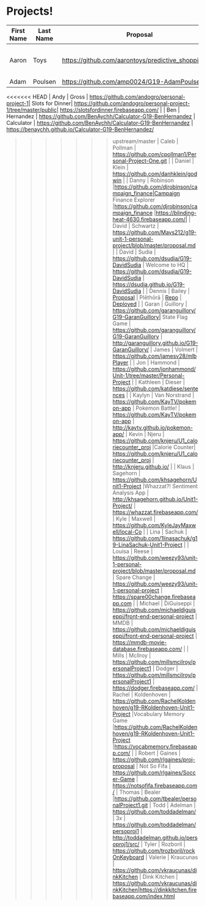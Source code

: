 # Projects!

| First Name |   Last Name   | Proposal                                 | Project Name | Github URL | Live Site URL |
|------------|---------------|------------------------------------------|--------------|------------|---------------|
| Aaron      | Toys          |https://github.com/aarontoys/predictive_shopping_list | Not-So-Predictive Shopping List | https://github.com/aarontoys/predictive_shopping_list | https://aarontoys-psl.firebaseapp.com/ |
| Adam       | Poulsen       |https://github.com/amp0024/G19-AdamPoulsen|
<<<<<<< HEAD
| Andy       | Gross         | https://github.com/andogro/personal-project-1| Slots for Dinner| https://github.com/andogro/personal-project-1/tree/master/public| https://slotsfordinner.firebaseapp.com/ |
| Ben        | Hernandez     | https://github.com/BenAychh/Calculator-G19-BenHernandez | Calculator | https://github.com/BenAychh/Calculator-G19-BenHernandez | https://benaychh.github.io/Calculator-G19-BenHernandez/
>>>>>>> upstream/master
| Caleb      | Pollman       | https://github.com/cpollman1/Personal-Project-One.git                                         |
| Daniel     | Klein         | https://github.com/danhklein/godwin                                         |
| Danny      | Robinson      |https://github.com/djrobinson/campaign_finance|Campaign Finance Explorer |https://github.com/djrobinson/campaign_finance |https://blinding-heat-4630.firebaseapp.com/|
| David      | Schwartz      | https://github.com/Mavs212/g19-unit-1-personal-project/blob/master/proposal.md                                         |
| David      | Sudia         | https://github.com/dsudia/G19-DavidSudia | Welcome to HQ | https://github.com/dsudia/G19-DavidSudia | https://dsudia.github.io/G19-DavidSudia |
| Dennis     | Bailey        | [Proposal](https://github.com/dennisbailey/unit-1-personal-project/blob/master/proposal.md) | Plēthōrā | [Repo](https://github.com/dennisbailey/unit-1-personal-project/) | [Deployed](https://plethora.firebaseapp.com/) |
| Garan      | Guillory      | https://github.com/garanguillory/G19-GaranGuillory| State Flag Game | https://github.com/garanguillory/G19-GaranGuillory  | http://garanguillory.github.io/G19-GaranGuillory/
| James      | Volmert       | https://github.com/jamesv28/mlbPlayer                                        |
| Jon        | Hammond       | https://github.com/jonhammond/Unit-1/tree/master/Personal-Project                                         |
| Kathleen   | Dieser        | https://github.com/katdiese/sentences                                         |
| Kaylyn     | Van Norstrand | https://github.com/KayTV/pokemon-app                      | Pokemon Battle! | https://github.com/KayTV/pokemon-app | http://kaytv.github.io/pokemon-app/
| Kevin      | Njeru         | https://github.com/knjeru/U1_caloriecounter_proj |Calorie Counter| https://github.com/knjeru/U1_caloriecounter_proj | http://knjeru.github.io/  |
| Klaus      | Sagehorn      | https://github.com/khsagehorn/Unit1-Project                                         |Whazzat?! Sentiment Analysis App | http://khsagehorn.github.io/Unit1-Project/ | https://whazzat.firebaseapp.com/
| Kyle       | Maxwell       | https://github.com/KyleJayMaxwell/local-Co                                         |
| Lina       | Sachuk   |  https://github.com/1linasachuk/g19-LinaSachuk-Unit1-Project                                        |
| Louisa     | Reese         | https://github.com/weezy93/unit-1-personal-project/blob/master/proposal.md | Spare Change | https://github.com/weezy93/unit-1-personal-project | https://spare00change.firebaseapp.com                                         |
| Michael    | DiGuiseppi    | https://github.com/michaeldiguiseppi/front-end-personal-project | MMDB | https://github.com/michaeldiguiseppi/front-end-personal-project | https://mmdb-movie-database.firebaseapp.com/ |
| Mills      | McIlroy       | https://github.com/millsmcilroy/personalProject1 | Dodger | https://github.com/millsmcilroy/personalProject1 | https://dodger.firebaseapp.com/
| Rachel     | Koldenhoven   | https://github.com/RachelKoldenhoven/g19-RKoldenhoven-Unit1-Project |Vocabulary Memory Game |https://github.com/RachelKoldenhoven/g19-RKoldenhoven-Unit1-Project |https://vocabmemory.firebaseapp.com/                                        |
| Robert     | Gaines        | https://github.com/rlgaines/proj-proposal            | Not So Fifa | https://github.com/rlgaines/Soccer-Game | https://notsofifa.firebaseapp.com/
| Thomas     | Bealer        |https://github.com/tbealer/personalProject1.git
| Todd       | Adelman       | https://github.com/toddadelman/ | 3x                                         | https://github.com/toddadelman/persoproj1 | http://toddadelman.github.io/persoproj1/src/ | Tyler      | Rozboril      | https://github.com/trozboril/rockOnKeyboard                                   |
Valerie    | Kraucunas     | https://github.com/vkraucunas/dinkKitchen                                         | Dink Kitchen | https://github.com/vkraucunas/dinkKitchen|https://dinkkitchen.firebaseapp.com/index.html
